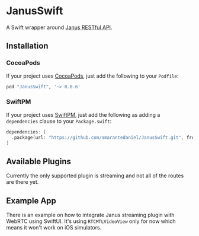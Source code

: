 # JanusSwift

A Swift wrapper around [Janus RESTful API](https://janus.conf.meetecho.com/docs/rest.html).


## Installation

### CocoaPods

If your project uses [CocoaPods](https://cocoapods.org), just add the following to your `Podfile`:

``` ruby
pod "JanusSwift", '~> 0.0.6'
```

### SwiftPM

If your project uses [SwiftPM](https://swift.org/package-manager/), just add the following as adding a `dependencies` clause to your `Package.swift`:

``` swift
dependencies: [
  .package(url: "https://github.com/amarantedaniel/JanusSwift.git", from: "0.0.6")
]
```

## Available Plugins

Currently the only supported plugin is streaming and not all of the routes are there yet.

## Example App

There is an example on how to integrate Janus streaming plugin with WebRTC using SwiftUI. It's using `RTCMTLVideoView` only for now which means it won't work on iOS simulators.
